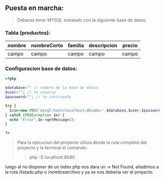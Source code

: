 ## Puesta en marcha:

> Deberas tener MYSQL instalado con la siguiente base de datos:

### Tabla (productos):

| nombre | nombreCorto | familia | descripcion | precio |
| ------ | ----------- | ------- | ----------- | ------ |
| campo  | campo       | campo   | campo       | campo  |

### Configuracion base de datos:

```PHP
<?php

$database="" // nombre de la base de datos;
$user=""; // tu usuario
$password=""; // tu contraseña

try {
  $con=new PDO('mysql:host=localhost;dbname='.$database,$user,$password);
} catch (PDOException $e) {
  echo "Error",$e->getMessage();
}

?>
```

> Para la ejecucion del proyecto utiliza desde la ruta completa del proyecto y la terminal el comando:

> > php -S localhost:8080

luego al no disponer de un index.php nos dara un -> Not Found, añadimos a la ruta /listado.php o /nombrearchivo y ya se nos deberia ver el proyecto.
